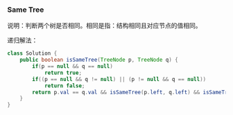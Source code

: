 ### Same Tree
说明：判断两个树是否相同。相同是指：结构相同且对应节点的值相同。

递归解法：
```java
class Solution {
    public boolean isSameTree(TreeNode p, TreeNode q) {
        if(p == null && q == null)
            return true;
        if((p == null && q != null) || (p != null && q == null))
            return false;
        return p.val == q.val && isSameTree(p.left, q.left) && isSameTree(p.right, q.right);
    }
}
```
